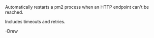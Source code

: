 Automatically restarts a pm2 process when an HTTP endpoint can't be reached.

Includes timeouts and retries.

-Drew
